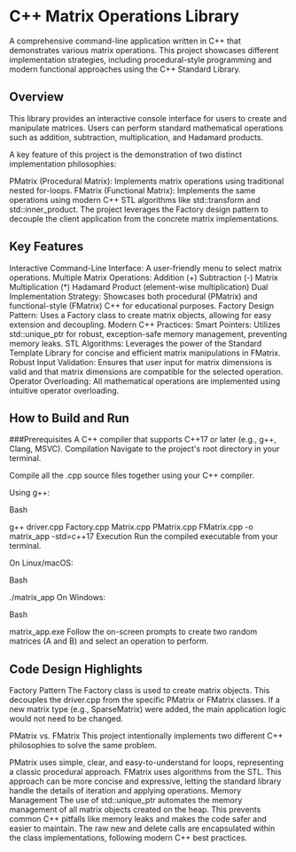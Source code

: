 # C++ Matrix Operations Library
A comprehensive command-line application written in C++ that demonstrates various matrix operations. This project showcases different implementation strategies, including procedural-style programming and modern functional approaches using the C++ Standard Library.

## Overview
This library provides an interactive console interface for users to create and manipulate matrices. Users can perform standard mathematical operations such as addition, subtraction, multiplication, and Hadamard products.

A key feature of this project is the demonstration of two distinct implementation philosophies:

PMatrix (Procedural Matrix): Implements matrix operations using traditional nested for-loops.
FMatrix (Functional Matrix): Implements the same operations using modern C++ STL algorithms like std::transform and std::inner_product.
The project leverages the Factory design pattern to decouple the client application from the concrete matrix implementations.

## Key Features
Interactive Command-Line Interface: A user-friendly menu to select matrix operations.
Multiple Matrix Operations:
Addition (+)
Subtraction (-)
Matrix Multiplication (*)
Hadamard Product (element-wise multiplication)
Dual Implementation Strategy: Showcases both procedural (PMatrix) and functional-style (FMatrix) C++ for educational purposes.
Factory Design Pattern: Uses a Factory class to create matrix objects, allowing for easy extension and decoupling.
Modern C++ Practices:
Smart Pointers: Utilizes std::unique_ptr for robust, exception-safe memory management, preventing memory leaks.
STL Algorithms: Leverages the power of the Standard Template Library for concise and efficient matrix manipulations in FMatrix.
Robust Input Validation: Ensures that user input for matrix dimensions is valid and that matrix dimensions are compatible for the selected operation.
Operator Overloading: All mathematical operations are implemented using intuitive operator overloading.

## How to Build and Run
###Prerequisites
A C++ compiler that supports C++17 or later (e.g., g++, Clang, MSVC).
Compilation
Navigate to the project's root directory in your terminal.

Compile all the .cpp source files together using your C++ compiler.

Using g++:

Bash

g++ driver.cpp Factory.cpp Matrix.cpp PMatrix.cpp FMatrix.cpp -o matrix_app -std=c++17
Execution
Run the compiled executable from your terminal.

On Linux/macOS:

Bash

./matrix_app
On Windows:

Bash

matrix_app.exe
Follow the on-screen prompts to create two random matrices (A and B) and select an operation to perform.

## Code Design Highlights
Factory Pattern
The Factory class is used to create matrix objects. This decouples the driver.cpp from the specific PMatrix or FMatrix classes. If a new matrix type (e.g., SparseMatrix) were added, the main application logic would not need to be changed.

PMatrix vs. FMatrix
This project intentionally implements two different C++ philosophies to solve the same problem.

PMatrix uses simple, clear, and easy-to-understand for loops, representing a classic procedural approach.
FMatrix uses algorithms from the STL. This approach can be more concise and expressive, letting the standard library handle the details of iteration and applying operations.
Memory Management
The use of std::unique_ptr automates the memory management of all matrix objects created on the heap. This prevents common C++ pitfalls like memory leaks and makes the code safer and easier to maintain. The raw new and delete calls are encapsulated within the class implementations, following modern C++ best practices.
